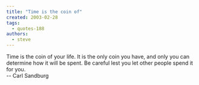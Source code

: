 ```yaml
---
title: "Time is the coin of"
created: 2003-02-28
tags: 
  - quotes-188
authors: 
  - steve
---
```


Time is the coin of your life. It is the only coin you have, and only you can determine how it will be spent. Be careful lest you let other people spend it for you.  
\-- Carl Sandburg
